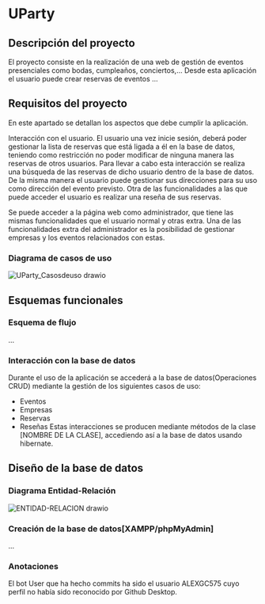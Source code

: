 # UParty

## Descripción del proyecto
El proyecto consiste en la realización de una web de gestión de eventos presenciales como bodas, cumpleaños, conciertos,...
Desde esta aplicación el usuario puede crear reservas de eventos
...

## Requisitos del proyecto
En este apartado se detallan los aspectos que debe cumplir la aplicación.

Interacción con el usuario. El usuario una vez inicie sesión, deberá poder gestionar la lista de reservas que está ligada a él en la base de datos, teniendo como restricción no poder modificar de ninguna manera las reservas de otros usuarios. Para llevar a cabo esta interacción se realiza una búsqueda de las reservas de dicho usuario dentro de la base de datos.
De la misma manera el usuario puede gestionar sus direcciones para su uso como dirección del evento previsto.
Otra de las funcionalidades a las que puede acceder el usuario es realizar una reseña de sus reservas.

Se puede acceder a la página web como administrador, que tiene las mismas funcionalidades que el usuario normal y otras extra.
Una de las funcionalidades extra del administrador es la posibilidad de gestionar empresas y los eventos relacionados con estas.
### Diagrama de casos de uso
![UParty_Casosdeuso drawio](https://user-images.githubusercontent.com/114749211/227795838-9628f502-7b0b-4f5c-92d2-4c97af8b56ea.png)
## Esquemas funcionales
### Esquema de flujo
...
### Interacción con la base de datos
Durante el uso de la aplicación se accederá a la base de datos(Operaciones CRUD) mediante la gestión de los siguientes casos de uso:
- Eventos
- Empresas
- Reservas
- Reseñas
Estas interacciones se producen mediante métodos de la clase [NOMBRE DE LA CLASE], accediendo así a la base de datos usando hibernate.
## Diseño de la base de datos
### Diagrama Entidad-Relación
![ENTIDAD-RELACION drawio](https://user-images.githubusercontent.com/114749211/227796237-27f5346e-b3d7-42c4-b84f-0df3093216a0.png)
### Creación de la base de datos[XAMPP/phpMyAdmin]
...

### Anotaciones
El bot User que ha hecho commits ha sido el usuario ALEXGC575 cuyo perfil no había sido reconocido por Github Desktop.
